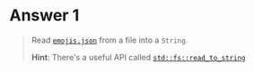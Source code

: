 # Answer 1

> Read [`emojis.json`][emojis.json] from a file into a `String`.
>
> __Hint__: There's a useful API called [`std::fs::read_to_string`][read_to_string]

[emojis.json]: https://github.com/muan/emojilib/blob/master/emojis.json
[read_to_string]: (https://doc.rust-lang.org/std/fs/fn.read_to_string.html)
